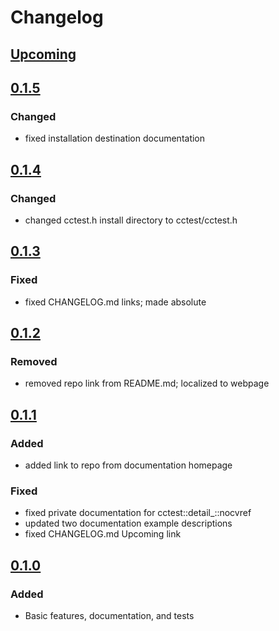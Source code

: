 # Changelog

## [Upcoming](https://github.com/jpcx/cctest/compare/0.1.5...devel)

## [0.1.5](https://github.com/jpcx/cctest/releases/tag/0.1.5)

### Changed

- fixed installation destination documentation

## [0.1.4](https://github.com/jpcx/cctest/releases/tag/0.1.4)

### Changed

- changed cctest.h install directory to cctest/cctest.h

## [0.1.3](https://github.com/jpcx/cctest/releases/tag/0.1.3)

### Fixed

- fixed CHANGELOG.md links; made absolute

## [0.1.2](https://github.com/jpcx/cctest/releases/tag/0.1.2)

### Removed

- removed repo link from README.md; localized to webpage

## [0.1.1](https://github.com/jpcx/cctest/releases/tag/0.1.1)

### Added

- added link to repo from documentation homepage

### Fixed

- fixed private documentation for cctest::detail_::nocvref
- updated two documentation example descriptions
- fixed CHANGELOG.md Upcoming link

## [0.1.0](https://github.com/jpcx/cctest/releases/tag/0.1.0)

### Added

- Basic features, documentation, and tests
